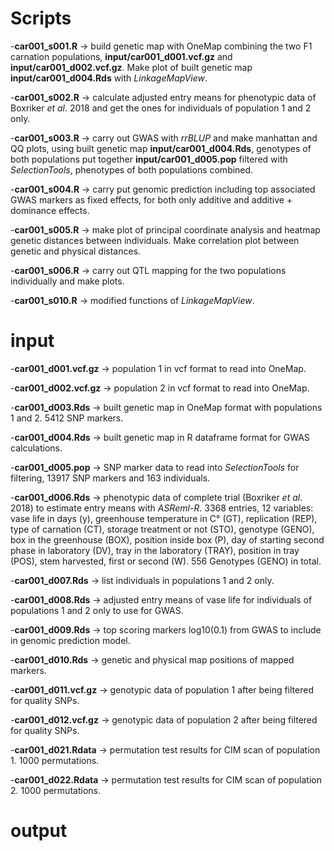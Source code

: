 # Scripts
-**car001_s001.R** -> build genetic map with OneMap combining the two F1 carnation populations, **input/car001_d001.vcf.gz** and **input/car001_d002.vcf.gz**. Make plot of built genetic map **input/car001_d004.Rds** with *LinkageMapView*.<br>

-**car001_s002.R** -> calculate adjusted entry means for phenotypic data of Boxriker *et al*. 2018 and get the ones for individuals of population 1 and 2 only.<br>

-**car001_s003.R** -> carry out GWAS with *rrBLUP* and make manhattan and QQ plots, using built genetic map **input/car001_d004.Rds**, genotypes of both populations put together **input/car001_d005.pop** filtered with *SelectionTools*, phenotypes of both populations combined.<br>

-**car001_s004.R** -> carry put genomic prediction including top associated GWAS markers as fixed effects, for both only additive and additive + dominance effects.<br>

-**car001_s005.R** -> make plot of principal coordinate analysis and heatmap genetic distances between individuals. Make correlation plot between genetic and physical distances.<br>

-**car001_s006.R** -> carry out QTL mapping for the two populations individually and make plots.<br>   

-**car001_s010.R** -> modified functions of *LinkageMapView*.<br>
# input
-**car001_d001.vcf.gz** -> population 1 in vcf format to read into OneMap.

-**car001_d002.vcf.gz** -> population 2 in vcf format to read into OneMap.

-**car001_d003.Rds** -> built genetic map in OneMap format with populations 1 and 2. 5412 SNP markers.

-**car001_d004.Rds** -> built genetic map in R dataframe format for GWAS calculations.

-**car001_d005.pop** -> SNP marker data to read into *SelectionTools* for filtering, 13917 SNP markers and 163 individuals.

-**car001_d006.Rds** -> phenotypic data of complete trial (Boxriker *et al*. 2018) to estimate entry means with *ASReml-R*. 3368 entries, 12 variables: vase life in days (y), greenhouse temperature in C° (GT), replication (REP), type of carnation (CT), storage treatment or not (STO), genotype (GENO), box in the greenhouse (BOX), position inside box (P), day of starting second phase in laboratory (DV), tray in the laboratory (TRAY), position in tray (POS), stem harvested, first or second (W). 556 Genotypes (GENO) in total. 

-**car001_d007.Rds** -> list individuals in populations 1 and 2 only.

-**car001_d008.Rds** -> adjusted entry means of vase life for individuals of populations 1 and 2 only to use for GWAS.  

-**car001_d009.Rds** -> top scoring markers log10(0.1) from GWAS to include in genomic prediction model. 

-**car001_d010.Rds** -> genetic and physical map positions of mapped markers. 

-**car001_d011.vcf.gz** -> genotypic data of population 1 after being filtered for quality SNPs.

-**car001_d012.vcf.gz** -> genotypic data of population 2 after being filtered for quality SNPs.

-**car001_d021.Rdata** -> permutation test results for CIM scan of population 1. 1000 permutations. 

-**car001_d022.Rdata** -> permutation test results for CIM scan of population 2. 1000 permutations. 

# output
